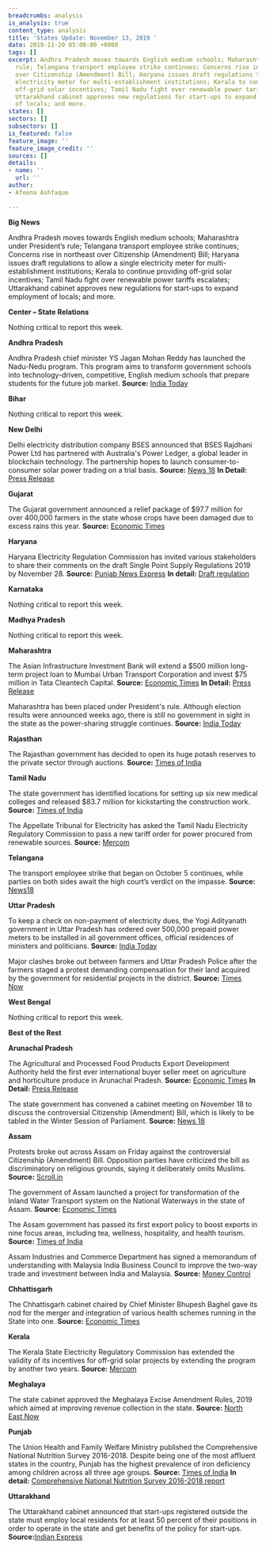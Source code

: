 ```yaml
---
breadcrumbs: analysis
is_analysis: true
content_type: analysis
title: 'States Update: November 13, 2019 '
date: 2019-11-20 05:00:00 +0000
tags: []
excerpt: Andhra Pradesh moves towards English medium schools; Maharashtra under President’s
  rule; Telangana transport employee strike continues; Concerns rise in northeast
  over Citizenship (Amendment) Bill; Haryana issues draft regulations to allow a single
  electricity meter for multi-establishment institutions; Kerala to continue providing
  off-grid solar incentives; Tamil Nadu fight over renewable power tariffs escalates;
  Uttarakhand cabinet approves new regulations for start-ups to expand employment
  of locals; and more.
states: []
sectors: []
subsectors: []
is_featured: false
feature_image: ''
feature_image_credit: ''
sources: []
details:
- name: ''
  url: ''
author:
- Afeena Ashfaque

---
```

**Big News**

Andhra Pradesh moves towards English medium schools; Maharashtra under President’s rule; Telangana transport employee strike continues; Concerns rise in northeast over Citizenship (Amendment) Bill; Haryana issues draft regulations to allow a single electricity meter for multi-establishment institutions; Kerala to continue providing off-grid solar incentives; Tamil Nadu fight over renewable power tariffs escalates; Uttarakhand cabinet approves new regulations for start-ups to expand employment of locals; and more.

**Center – State Relations**

Nothing critical to report this week.

**Andhra Pradesh**

Andhra Pradesh chief minister YS Jagan Mohan Reddy has launched the Nadu-Nedu program. This program aims to transform government schools into technology-driven, competitive, English medium schools that prepare students for the future job market. **Source:** [India Today](https://www.indiatoday.in/education-today/news/story/rs-12-000-crore-nadu-nedu-programme-in-andhra-pradesh-to-turn-govt-schools-into-competitive-institutions-1619317-2019-11-15)

**Bihar**

Nothing critical to report this week.

**New Delhi**

Delhi electricity distribution company BSES announced that BSES Rajdhani Power Ltd has partnered with Australia's Power Ledger, a global leader in blockchain technology. The partnership hopes to launch consumer-to-consumer solar power trading on a trial basis. **Source:** [News 18](https://www.news18.com/news/tech/bses-has-launched-a-blockchain-based-platform-for-consumers-to-trade-power-2386439.html) **In Detail:** [Press Release](https://www.bsesdelhi.com/documents/55701/1190197189/Blockchain_November_13_Eng.pdf)

**Gujarat**

The Gujarat government announced a relief package of $97.7 million for over 400,000 farmers in the state whose crops have been damaged due to excess rains this year. **Source:** [Economic Times](https://economictimes.indiatimes.com/news/economy/agriculture/gujarat-announces-rs-700-crore-relief-package-for-rain-hit-farmers/articleshow/72041832.cms)

**Haryana**

Haryana Electricity Regulation Commission has invited various stakeholders to share their comments on the draft Single Point Supply Regulations 2019 by November 28. **Source:** [Punjab News Express](http://www.punjabnewsexpress.com/regional/news/-haryana-electricity-regulation-commission-herc-invites-comments-on-draft-single-point-supply-regulations-2019-97183.aspx) **In detail:** [Draft regulation](https://herc.gov.in/writereaddata/pdf/d20191031.pdf)

**Karnataka**

Nothing critical to report this week.

**Madhya Pradesh**

Nothing critical to report this week.

**Maharashtra**

The Asian Infrastructure Investment Bank will extend a $500 million long-term project loan to Mumbai Urban Transport Corporation and invest $75 million in Tata Cleantech Capital. **Source:** [Economic Times](https://economictimes.indiatimes.com/news/economy/infrastructure/mumbai-infra-gets-a-500-million-aiib-boost/articleshow/72071604.cms) **In Detail:** [Press Release](https://www.aiib.org/en/news-events/news/2019/20191115_001.html)

Maharashtra has been placed under President's rule. Although election results were announced weeks ago, there is still no government in sight in the state as the power-sharing struggle continues. **Source:** [India Today](https://www.indiatoday.in/india/story/maharashtra-politics-live-updates-bjp-congress-ncp-sonia-gandhi-sharad-pawar-meeting-on-shiv-sena-govt-formation-1619970-2019-11-18)

**Rajasthan**

The Rajasthan government has decided to open its huge potash reserves to the private sector through auctions. **Source:** [Times of India](https://timesofindia.indiatimes.com/city/jaipur/rajasthan-to-open-its-huge-potash-deposits-for-private-sector/articleshow/72079964.cms)

**Tamil Nadu**

The state government has identified locations for setting up six new medical colleges and released $83.7 million for kickstarting the construction work. **Source:** [Times of India](https://timesofindia.indiatimes.com/city/chennai/tamil-nadu-sanctions-600-crore-for-six-medical-colleges/articleshow/72031255.cms)

The Appellate Tribunal for Electricity has asked the Tamil Nadu Electricity Regulatory Commission to pass a new tariff order for power procured from renewable sources. **Source:** [Mercom](https://mercomindia.com/aptel-asks-tamil-nadu-commission-review-renewables/)

**Telangana**

The transport employee strike that began on October 5 continues, while parties on both sides await the high court’s verdict on the impasse. **Source:** [News18](https://www.news18.com/news/india/telangana-transport-strike-cops-shift-fasting-union-leader-to-hospital-2390217.html)

**Uttar Pradesh**

To keep a check on non-payment of electricity dues, the Yogi Adityanath government in Uttar Pradesh has ordered over 500,000 prepaid power meters to be installed in all government offices, official residences of ministers and politicians. **Source:** [India Today](https://www.indiatoday.in/india/story/up-power-ministry-installs-prepaid-metre-as-electricity-dues-of-govt-offices-bungalows-cross-rs-13-000-crore-1619273-2019-11-15)

Major clashes broke out between farmers and Uttar Pradesh Police after the farmers staged a protest demanding compensation for their land acquired by the government for residential projects in the district. **Source:** [Times Now](https://www.timesnownews.com/india/article/cops-farmers-clash-over-smart-city-project-on-disputed-land-in-unnao/516350)

**West Bengal**

Nothing critical to report this week.

**Best of the Rest**

**Arunachal Pradesh**

The Agricultural and Processed Food Products Export Development Authority held the first ever international buyer seller meet on agriculture and horticulture produce in Arunachal Pradesh. **Source:** [Economic Times](https://economictimes.indiatimes.com/news/economy/agriculture/first-ever-international-buyer-seller-meet-in-arunachal-pradesh/articleshow/72073082.cms) **In Detail:** [Press Release](https://commerce.gov.in/PressRelease.aspx?Id=6735)

The state government has convened a cabinet meeting on November 18 to discuss the controversial Citizenship (Amendment) Bill, which is likely to be tabled in the Winter Session of Parliament. **Source:** [News 18](https://www.news18.com/news/politics/arunachal-pradesh-convenes-cabinet-meet-on-monday-to-discuss-citizenship-amendment-bill-2389439.html)

**Assam**

Protests broke out across Assam on Friday against the controversial Citizenship (Amendment) Bill. Opposition parties have criticized the bill as discriminatory on religious grounds, saying it deliberately omits Muslims. **Source:** [Scroll.in](https://scroll.in/latest/943895/citizenship-bill-protests-break-out-in-assam-as-bjp-set-to-introduce-legislation-in-parliament)

The government of Assam launched a project for transformation of the Inland Water Transport system on the National Waterways in the state of Assam. **Source:** [Economic Times](https://economictimes.indiatimes.com/news/politics-and-nation/assam-govt-launches-project-to-transform-inland-water-transport/articleshow/71996243.cms)

The Assam government has passed its first export policy to boost exports in nine focus areas, including tea, wellness, hospitality, and health tourism. **Source:** [Times of India](https://timesofindia.indiatimes.com/business/india-business/assam-gets-its-first-export-policy/articleshow/72059365.cms)

Assam Industries and Commerce Department has signed a memorandum of understanding with Malaysia India Business Council to improve the two-way trade and investment between India and Malaysia. **Source:** [Money Control](https://www.moneycontrol.com/news/business/economy/assam-industries-commerce-dept-signs-mou-with-malaysia-india-business-council-4625901.html)

**Chhattisgarh**

The Chhattisgarh cabinet chaired by Chief Minister Bhupesh Baghel gave its nod for the merger and integration of various health schemes running in the State into one. **Source:** [Economic Times](https://health.economictimes.indiatimes.com/news/policy/chhattisgarh-cabinet-gives-nod-to-integrated-healthcare-scheme/72084175)

**Kerala**

The Kerala State Electricity Regulatory Commission has extended the validity of its incentives for off-grid solar projects by extending the program by another two years. **Source:** [Mercom](https://mercomindia.com/kerala-extends-validity-consumer-incentives-off-grid-solar/)

**Meghalaya**

The state cabinet approved the Meghalaya Excise Amendment Rules, 2019 which aimed at improving revenue collection in the state. **Source:** [North East Now](https://nenow.in/north-east-news/meghalaya/meghalaya-to-charge-liquor-fee-from-military-paramilitary-forces.html)

**Punjab**

The Union Health and Family Welfare Ministry published the Comprehensive National Nutrition Survey 2016-2018. Despite being one of the most affluent states in the country, Punjab has the highest prevalence of iron deficiency among children across all three age groups. **Source:** [Times of India](https://timesofindia.indiatimes.com/city/chandigarh/children-low-on-micronutrients-in-punjab/articleshow/72079222.cms) **In detail:** [Comprehensive National Nutrition Survey 2016-2018 report](https://www.popcouncil.org/uploads/pdfs/2019RH_CNNSreport.pdf)

**Uttarakhand**

The Uttarakhand cabinet announced that start-ups registered outside the state must employ local residents for at least 50 percent of their positions in order to operate in the state and get benefits of the policy for start-ups. **Source:**[Indian Express](https://indianexpress.com/article/india/uttarakhand-cabinet-nod-to-new-rules-for-start-ups-6118737/)
